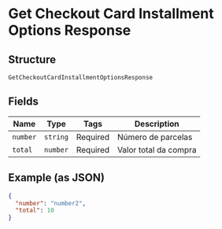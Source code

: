 
# Get Checkout Card Installment Options Response

## Structure

`GetCheckoutCardInstallmentOptionsResponse`

## Fields

| Name | Type | Tags | Description |
|  --- | --- | --- | --- |
| `number` | `string` | Required | Número de parcelas |
| `total` | `number` | Required | Valor total da compra |

## Example (as JSON)

```json
{
  "number": "number2",
  "total": 10
}
```

